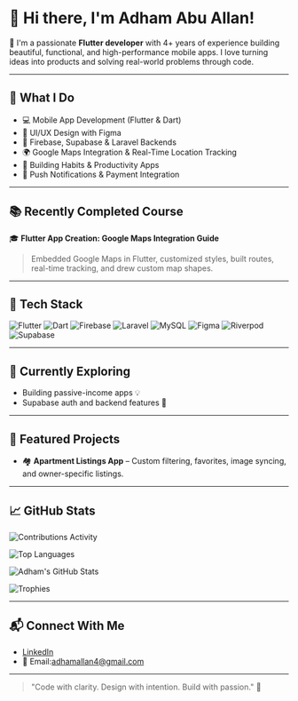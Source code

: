 # 👋 Hi there, I'm Adham Abu Allan!

🌟 I'm a passionate **Flutter developer** with 4+ years of experience building beautiful, functional, and high-performance mobile apps. I love turning ideas into products and solving real-world problems through code.

---

## 🚀 What I Do

- 💻 Mobile App Development (Flutter & Dart)
- 🎨 UI/UX Design with Figma
- 🔐 Firebase, Supabase & Laravel Backends
- 🌍 Google Maps Integration & Real-Time Location Tracking
- 🧠 Building Habits & Productivity Apps
- 📲 Push Notifications & Payment Integration

---

## 📚 Recently Completed Course

🎓 **Flutter App Creation: Google Maps Integration Guide**  
> Embedded Google Maps in Flutter, customized styles, built routes, real-time tracking, and drew custom map shapes.

---

## 🧰 Tech Stack

![Flutter](https://img.shields.io/badge/Flutter-02569B?style=for-the-badge&logo=flutter&logoColor=white)
![Dart](https://img.shields.io/badge/Dart-0175C2?style=for-the-badge&logo=dart&logoColor=white)
![Firebase](https://img.shields.io/badge/Firebase-FFCA28?style=for-the-badge&logo=firebase&logoColor=black)
![Laravel](https://img.shields.io/badge/Laravel-E74430?style=for-the-badge&logo=laravel&logoColor=white)
![MySQL](https://img.shields.io/badge/MySQL-4479A1?style=for-the-badge&logo=mysql&logoColor=white)
![Figma](https://img.shields.io/badge/Figma-F24E1E?style=for-the-badge&logo=figma&logoColor=white)
![Riverpod](https://img.shields.io/badge/Riverpod-4CAF50?style=for-the-badge&logo=leaflet&logoColor=white)
![Supabase](https://img.shields.io/badge/Supabase-3ECF8E?style=for-the-badge&logo=supabase&logoColor=white)

---

## 🌱 Currently Exploring

- Building passive-income apps 💡
- Supabase auth and backend features 🔐

---

## 📌 Featured Projects

- 🏘️ **Apartment Listings App** – Custom filtering, favorites, image syncing, and owner-specific listings.

---

## 📈 GitHub Stats


![Contributions Activity](https://github-profile-summary-cards.vercel.app/api/cards/profile-details?username=AdhamAbuAllan&theme=radical)

![Top Languages](https://github-readme-stats.vercel.app/api/top-langs/?username=AdhamAbuAllan&layout=compact&theme=radical)

![Adham's GitHub Stats](https://github-readme-stats.vercel.app/api?username=adhamabuallan&show_icons=true&theme=radical&include_all_commits=true&count_private=true)

![Trophies](https://github-profile-trophy.vercel.app/?username=adhamabuallan&theme=radical&no-frame=true&title=Stars,Followers,Commits,Repositories,PullRequest,Issues)


---

## 📬 Connect With Me

- [LinkedIn](www.linkedin.com/in/adham-abu-allan-38b02a1b9)  
- 📧 Email:adhamallan4@gmail.com 

---

> "Code with clarity. Design with intention. Build with passion." 🚀
